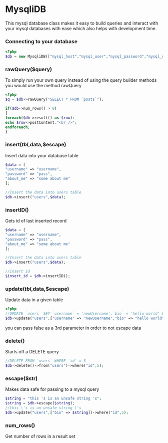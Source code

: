 # MysqliDB
This mysql database class makes it easy to build queries and interact with your mysql databases with ease which also helps with development time. 

### Connecting to your database
```php
<?php
$db = new MysqliDB(["mysql_host","mysql_user","mysql_password","mysql_database"]);
```
### rawQuery($query)
To simply run your own query instead of using the query builder methods you would use the method rawQuery
```php
<?php
$q = $db->rawQuery("SELECT * FROM `posts`");

if($db->num_rows() > 0)
{
foreach($db->result() as $row):
echo $row->postContent."<br />";
endforeach;
}
```
### insert($tbl,$data,$escape)
Insert data into your database table
```php
$data = [
"username" => "username",
"password" => "pass",
"about_me" => "some about me"
];

//Insert the data into users table
$db->insert("users",$data);
```
### insertID()
Gets id of last inserted record
```php
$data = [
"username" => "username",
"password" => "pass",
"about_me" => "some about me"
];

//Insert the data into users table
$db->insert("users",$data);

//Insert id
$insert_id = $db->insertID();
```
### update($tbl,$data,$escape)
Update data in a given table
```php
<?php
//UPDATE `users` SET `username` = 'newUsername',`bio` = 'hello world' WHERE `id` = 5
$db->update("users",["username" => "newUsername","bio" => "hello world"])->where("id",5);
```
you can pass false as a 3rd parameter in order to not escape data

### delete()
Starts off a DELETE query
```php
//DELETE FROM `users` WHERE `id` = 5
$db->delete()->from("users")->where("id",5);
```
### escape($str)
Makes data safe for passing to a mysql query
```php
$string = "this 's is an unsafe string 's";
$string = $db->escape($string);
//this \'s is an unsafe string \'s
$db->update("users",["bio" => $string])->where("id",5);
```
### num_rows()
Get number of rows in a result set
```php
